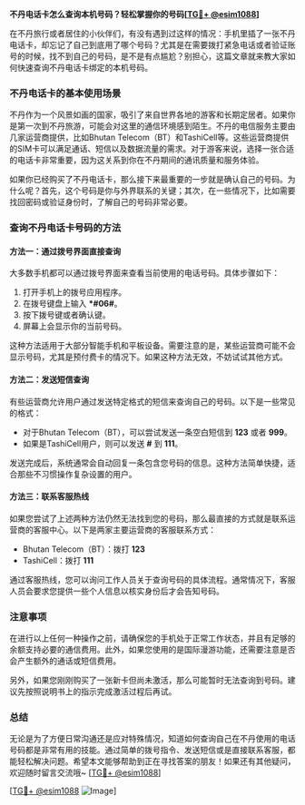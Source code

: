 **不丹电话卡怎么查询本机号码？轻松掌握你的号码[[TG💪+ @esim1088](https://t.me/s/esim1088)]**

在不丹旅行或者居住的小伙伴们，有没有遇到过这样的情况：手机里插了一张不丹电话卡，却忘记了自己到底用了哪个号码？尤其是在需要拨打紧急电话或者验证账号的时候，找不到自己的号码，是不是有点尴尬？别担心，这篇文章就来教大家如何快速查询不丹电话卡绑定的本机号码。

### 不丹电话卡的基本使用场景

不丹作为一个风景如画的国家，吸引了来自世界各地的游客和长期定居者。如果你是第一次到不丹旅游，可能会对这里的通信环境感到陌生。不丹的电信服务主要由几家运营商提供，比如Bhutan Telecom（BT）和TashiCell等。这些运营商提供的SIM卡可以满足通话、短信以及数据流量的需求。对于游客来说，选择一张合适的电话卡非常重要，因为这关系到你在不丹期间的通讯质量和服务体验。

如果你已经购买了不丹电话卡，那么接下来最重要的一步就是确认自己的号码。为什么呢？首先，这个号码是你与外界联系的关键；其次，在一些情况下，比如需要找回密码或验证身份时，了解自己的号码非常必要。

### 查询不丹电话卡号码的方法

#### 方法一：通过拨号界面直接查询

大多数手机都可以通过拨号界面来查看当前使用的电话号码。具体步骤如下：

1. 打开手机上的拨号应用程序。
2. 在拨号键盘上输入 **\*#06#**。
3. 按下拨号键或者确认键。
4. 屏幕上会显示你的当前号码。

这种方法适用于大部分智能手机和平板设备。需要注意的是，某些运营商可能不会显示号码，尤其是预付费卡的情况下。如果这种方法无效，不妨试试其他方式。

#### 方法二：发送短信查询

有些运营商允许用户通过发送特定格式的短信来查询自己的号码。以下是一些常见的格式：

- 对于Bhutan Telecom（BT），可以尝试发送一条空白短信到 **123** 或者 **999**。
- 如果是TashiCell用户，则可以发送 **#** 到 **111**。

发送完成后，系统通常会自动回复一条包含您号码的信息。这种方法简单快捷，适合那些不习惯操作复杂设置的用户。

#### 方法三：联系客服热线

如果您尝试了上述两种方法仍然无法找到您的号码，那么最直接的方式就是联系运营商的客服中心。以下是两家主要运营商的客服联系方式：

- Bhutan Telecom（BT）：拨打 **123**
- TashiCell：拨打 **111**

通过客服热线，您可以询问工作人员关于查询号码的具体流程。通常情况下，客服人员会要求您提供一些个人信息以核实身份后才会告知号码。

### 注意事项

在进行以上任何一种操作之前，请确保您的手机处于正常工作状态，并且有足够的余额支持必要的通信费用。此外，如果您使用的是国际漫游功能，还需要注意是否会产生额外的通话或短信费用。

另外，如果您刚刚购买了一张新卡但尚未激活，那么可能暂时无法查询到号码。建议先按照说明书上的指示完成激活过程后再试。

### 总结

无论是为了方便日常沟通还是应对特殊情况，知道如何查询自己在不丹使用的电话号码都是非常有用的技能。通过简单的拨号指令、发送短信或是直接联系客服，都能轻松解决问题。希望本文能够帮助到正在寻找答案的朋友！如果还有其他疑问，欢迎随时留言交流哦~ [[TG💪+ @esim1088](https://t.me/s/esim1088)]

[[TG💪+ @esim1088](https://t.me/s/esim1088) ![Image](https://i.postimg.cc/4NQfJmqS/Snipaste-2025-05-13-00-14-12.png)]